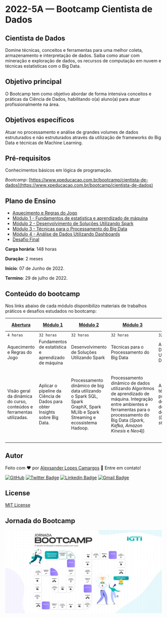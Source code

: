# 2022-5A — Bootcamp Cientista de Dados

## Cientista de Dados

Domine técnicas, conceitos e ferramentas para uma melhor coleta, armazenamento e interpretação de dados. Saiba como atuar com mineração e exploração de dados, os recursos de computação em nuvem e técnicas estatísticas com o Big Data.

## Objetivo principal

O Bootcamp tem como objetivo abordar de forma intensiva conceitos e práticas da Ciência de Dados, habilitando o(a) aluno(a) para atuar profissionalmente na área.

## Objetivos específicos

Atuar no processamento e análise de grandes volumes de dados estruturados e não estruturados através da utilização de frameworks do Big Data e técnicas de Machine Learning.

## Pré-requisitos

Conhecimentos básicos em lógica de programação.

*Bootcamp*: [https://www.xpeducacao.com.br/bootcamp/cientista-de-dados](https://www.xpeducacao.com.br/bootcamp/cientista-de-dados)

## Plano de Ensino

- [Aquecimento e Regras do Jogo](Abertura)
- [Módulo 1 - Fundamentos de estatística e aprendizado de máquina](Modulo_1)
- [Módulo 2 - Desenvolvimento de Soluções Utilizando Spark](Modulo_2)
- [Módulo 3 - Técnicas para o Processamento do Big Data](Modulo_3)
- [Módulo 4 - Análise de Dados Utilizando Dashboards](Modulo_4)
- [Desafio Final](DesafioFinal)

**Carga horária**: 148 horas

**Duração**: 2 meses

**Início**: 07 de Junho de 2022.

**Termino**: 29 de julho de 2022.

## Conteúdo do bootcamp

Nos links abaixo de cada módulo disponibilizo materiais de trabalhos práticos e desafios estudados no bootcamp:

| [Abertura](Abertura)                                                  | [Módulo 1](Modulo_1)                                                       | [Módulo 2](Modulo_2)                                                                                                         | [Módulo 3](Modulo_3)                                                                                                                                                                                          | [Módulo 4](Modulo_4)                                                                                | [Desafio Final](DesafioFinal)                                                                           |
| --------------------------------------------------------------------- | -------------------------------------------------------------------------- | ---------------------------------------------------------------------------------------------------------------------------- | ------------------------------------------------------------------------------------------------------------------------------------------------------------------------------------------------------------- | --------------------------------------------------------------------------------------------------- | ------------------------------------------------------------------------------------------------------- |
| `4 horas`                                                             | `32 horas`                                                                 | `32 horas`                                                                                                                   | `32 horas`                                                                                                                                                                                                    | `32 horas`                                                                                          | `16 horas`                                                                                              |
| Aquecimento e Regras do Jogo                                          | Fundamentos de estatística e aprendizado de máquina                        | Desenvolvimento de Soluções Utilizando Spark                                                                                 | Técnicas para o Processamento do Big Data                                                                                                                                                                     | Análise de Dados Utilizando Dashboards                                                              | Desafio Final                                                                                           |
| Visão geral da dinâmica do curso, conteúdos e ferramentas utilizadas. | Aplicar o pipeline da Ciência de Dados para obter Insights sobre Big Data. | Processamento dinâmico de big data utilizando o Spark SQL, Spark GraphX, Spark MLlib e Spark Streaming e ecossistema Hadoop. | Processamento dinâmico de dados utilizando Algoritmos de aprendizado de máquina. Integração entre ambientes e ferramentas para o processamento do Big Data (_Spark_, _Kafka_, _Amazon Kinesis_ e _Neo4j_) | Aplicar técnicas de processamento de dados para desenvolvendo de dashboards (_Data storytelling_). | Aplicar o pipeline da ciência de dados e realizar o deploy de uma aplicação para análise em tempo real. |

## Autor

Feito com :heart: por [Alexsander Lopes Camargos](https://github.com/alexcamargos) :wave: Entre em contato!

[![GitHub](https://img.shields.io/badge/-AlexCamargos-1ca0f1?style=flat-square&labelColor=1ca0f1&logo=github&logoColor=white&link=https://github.com/alexcamargos)](https://github.com/alexcamargos)
[![Twitter Badge](https://img.shields.io/badge/-@alcamargos-1ca0f1?style=flat-square&labelColor=1ca0f1&logo=twitter&logoColor=white&link=https://twitter.com/alcamargos)](https://twitter.com/alcamargos)
[![Linkedin Badge](https://img.shields.io/badge/-alexcamargos-1ca0f1?style=flat-square&logo=Linkedin&logoColor=white&link=https://www.linkedin.com/in/alexcamargos/)](https://www.linkedin.com/in/alexcamargos/)
[![Gmail Badge](https://img.shields.io/badge/-alcamargos@vivaldi.net-1ca0f1?style=flat-square&labelColor=1ca0f1&logo=Gmail&logoColor=white&link=mailto:alcamargos@vivaldi.net)](mailto:alcamargos@vivaldi.net)

## License

[MIT License](https://choosealicense.com/licenses/mit/)

## Jornada do Bootcamp

![Trilha do bootcamp](Abertura\trilhas.jpg)
